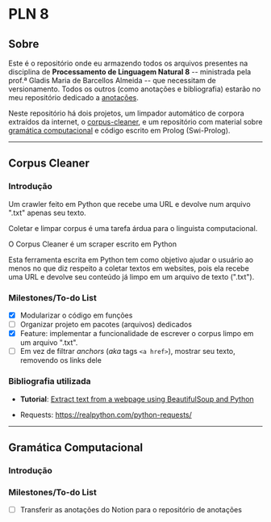 # PLN 8

## Sobre

Este é o repositório onde eu armazendo todos os arquivos presentes na disciplina de **Processamento de Linguagem Natural 8** -- ministrada pela prof.ª Gladis Maria de Barcellos Almeida -- que necessitam de versionamento. Todos os outros (como anotações e bibliografia) estarão no meu repositório dedicado a [anotações](https://github.com/guiemi-learning-center/anotacoes).

Neste repositório há dois projetos, um limpador automático de corpora extraídos da internet, o [corpus-cleaner](https://github.com/guiemi/PLN_6/tree/master/corpus-cleaner), e um repositório com material sobre [gramática computacional](https://github.com/guiemi/PLN_6/tree/master/gramatica_computacional) e código escrito em Prolog (Swi-Prolog).

***

## Corpus Cleaner

### Introdução

Um crawler feito em Python que recebe uma URL e devolve num arquivo ".txt" apenas seu texto.

Coletar e limpar corpus é uma tarefa árdua para o linguista computacional. 

O Corpus Cleaner é um scraper escrito em Python 

Esta ferramenta escrita em Python tem como objetivo ajudar o usuário ao menos no que diz respeito a coletar textos em websites, pois ela recebe uma URL e devolve seu conteúdo já limpo em um arquivo de texto (".txt").

### Milestones/To-do List

- [x] Modularizar o código em funções
- [ ] Organizar projeto em pacotes (arquivos) dedicados
- [x] Feature: implementar a funcionalidade de escrever o corpus limpo em um arquivo ".txt".
- [ ] Em vez de filtrar *anchors* (*aka* tags `<a href>`), mostrar seu texto, removendo os links dele

### Bibliografia utilizada

* **Tutorial**: [Extract text from a webpage using BeautifulSoup and Python](https://matix.io/extract-text-from-webpage-using-beautifulsoup-and-python/)

* Requests: https://realpython.com/python-requests/

***

## Gramática Computacional

### Introdução

### Milestones/To-do List

- [ ] Transferir as anotações do Notion para o repositório de anotações